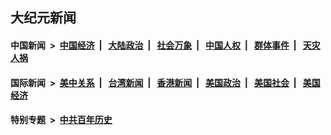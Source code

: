 ## 大纪元新闻

#### 中国新闻 &nbsp;>&nbsp; [中国经济](indexes/ncid283/README.md?12151645) &nbsp;| &nbsp; [大陆政治](indexes/ncid277/README.md?12151645) &nbsp;| &nbsp; [社会万象](indexes/ncid282/README.md?12151645) &nbsp;| &nbsp; [中国人权](indexes/ncid278/README.md?12151645) &nbsp;| &nbsp; [群体事件](indexes/ncid279/README.md?12151645) &nbsp;| &nbsp; [天灾人祸](indexes/ncid280/README.md?12151645)

#### 国际新闻 &nbsp;>&nbsp; [美中关系](indexes/nf1412576/README.md?12151645) &nbsp;| &nbsp; [台湾新闻](indexes/ncid1349361/README.md?12151645) &nbsp;| &nbsp; [香港新闻](indexes/ncid1349362/README.md?12151645) &nbsp;| &nbsp; [美国政治](indexes/ncid1078159/README.md?12151645) &nbsp;| &nbsp; [美国社会](indexes/ncid1078160/README.md?12151645) &nbsp;| &nbsp; [美国经济](indexes/ncid1078158/README.md?12151645)

#### 特别专题 &nbsp;>&nbsp; [中共百年历史](https://github.com/epoch-news/epoch-special/blob/master/README.md?12151645)  
